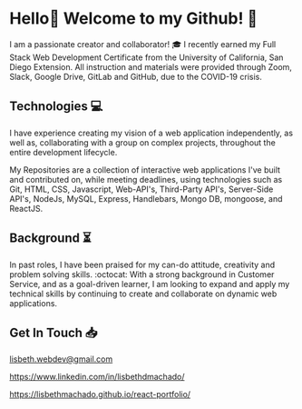 # Hello👋 Welcome to my Github! :rocket:

I am a passionate creator and collaborator! :mortar_board: I recently earned my Full Stack Web Development Certificate from the University of California, San Diego Extension. All instruction and materials were provided through Zoom, Slack, Google Drive, GitLab and GitHub, due to the COVID-19 crisis.

## Technologies :computer:

I have experience creating my vision of a web application independently, as well as, collaborating with a group on complex projects, throughout the entire development lifecycle.

My Repositories are a collection of interactive web applications I've built and contributed on, while meeting deadlines, using technologies such as Git, HTML, CSS, Javascript, Web-API's, Third-Party API's, Server-Side API's, NodeJs, MySQL, Express, Handlebars, Mongo DB, mongoose, and ReactJS. 

## Background :hourglass_flowing_sand:

In past roles, I have been praised for my can-do attitude, creativity and problem solving skills. :octocat: With a strong background in Customer Service, and as a goal-driven learner, I am looking to expand and apply my technical skills by continuing to create and collaborate on dynamic web applications.

## Get In Touch :inbox_tray:

lisbeth.webdev@gmail.com

https://www.linkedin.com/in/lisbethdmachado/

https://lisbethmachado.github.io/react-portfolio/



<!--
**lisbethmachado/lisbethmachado** is a ✨ _special_ ✨ repository because its `README.md` (this file) appears on your GitHub profile.

Here are some ideas to get you started:

- 🔭 I’m currently working on ...
- 🌱 I’m currently learning ...
- 👯 I’m looking to collaborate on ...
- 🤔 I’m looking for help with ...
- 💬 Ask me about ...
- 📫 How to reach me: ...
- 😄 Pronouns: ...
- ⚡ Fun fact: ...
-->
